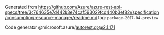 Generated from https://github.com/Azure/azure-rest-api-specs/tree/3c764635e7d442b3e74caf593029fcd440b3ef82//specification/consumption/resource-manager/readme.md tag: `package-2017-04-preview`

Code generator @microsoft.azure/autorest.go@2.1.171


